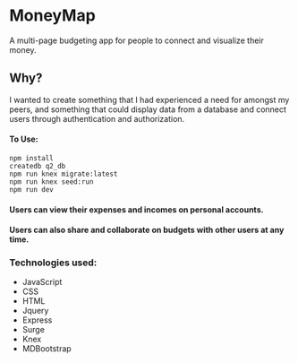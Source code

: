 # MoneyMap

A multi-page budgeting app for people to connect and visualize their money.

## Why?

I wanted to create something that I had experienced a need for amongst my peers, and something that could display data from a database and connect users through authentication and authorization.

#### To Use:
```
npm install
createdb q2_db
npm run knex migrate:latest
npm run knex seed:run
npm run dev
```



#### Users can view their expenses and incomes on personal accounts.
#### Users can also share and collaborate on budgets with other users at any time.

### Technologies used:

* JavaScript
* CSS
* HTML
* Jquery
* Express
* Surge
* Knex
* MDBootstrap
